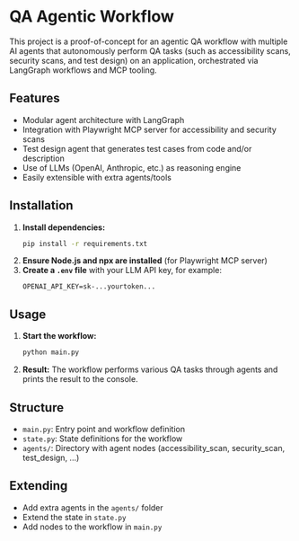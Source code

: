 # QA Agentic Workflow

This project is a proof-of-concept for an agentic QA workflow with multiple AI agents that autonomously perform QA tasks (such as accessibility scans, security scans, and test design) on an application, orchestrated via LangGraph workflows and MCP tooling.

## Features
- Modular agent architecture with LangGraph
- Integration with Playwright MCP server for accessibility and security scans
- Test design agent that generates test cases from code and/or description
- Use of LLMs (OpenAI, Anthropic, etc.) as reasoning engine
- Easily extensible with extra agents/tools

## Installation
1. **Install dependencies:**
   ```bash
   pip install -r requirements.txt
   ```
2. **Ensure Node.js and npx are installed** (for Playwright MCP server)
3. **Create a `.env` file** with your LLM API key, for example:
   ```env
   OPENAI_API_KEY=sk-...yourtoken...
   ```

## Usage
1. **Start the workflow:**
   ```bash
   python main.py
   ```
2. **Result:**
   The workflow performs various QA tasks through agents and prints the result to the console.

## Structure
- `main.py`: Entry point and workflow definition
- `state.py`: State definitions for the workflow
- `agents/`: Directory with agent nodes (accessibility_scan, security_scan, test_design, ...)

## Extending
- Add extra agents in the `agents/` folder
- Extend the state in `state.py`
- Add nodes to the workflow in `main.py`